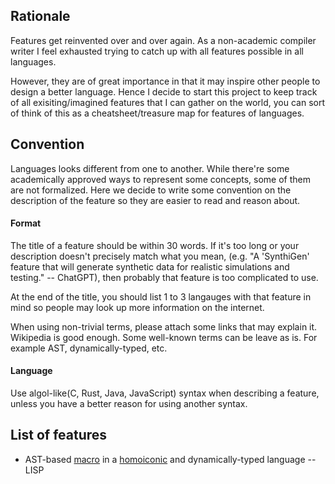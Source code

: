 ## Rationale
Features get reinvented over and over again. As a non-academic compiler writer I feel exhausted trying to catch up with all features possible in all languages.

However, they are of great importance in that it may inspire other people to design a better language. Hence I decide to start this project to keep track of all exisiting/imagined features that I can gather on the world, you can sort of think of this as a cheatsheet/treasure map for features of languages. 

## Convention
Languages looks different from one to another. While there're some academically approved ways to represent some concepts, some of them are not formalized. Here we decide to write some convention on the description of the feature so they are easier to read and reason about.

#### Format
The title of a feature should be within 30 words. If it's too long or your description doesn't precisely match what you mean, (e.g. "A 'SynthiGen' feature that will generate synthetic data for realistic simulations and testing." -- ChatGPT), then probably that feature is too complicated to use. 

At the end of the title, you should list 1 to 3 langauges with that feature in mind so people may look up more information on the internet.

When using non-trivial terms, please attach some links that may explain it. Wikipedia is good enough. Some well-known terms can be leave as is. For example AST, dynamically-typed, etc.

#### Language
Use algol-like(C, Rust, Java, JavaScript) syntax when describing a feature, unless you have a better reason for using another syntax.

## List of features

- AST-based [macro](https://en.wikipedia.org/wiki/Macro_(computer_science)) in a [homoiconic](https://en.wikipedia.org/wiki/Homoiconicity) and dynamically-typed language -- LISP

